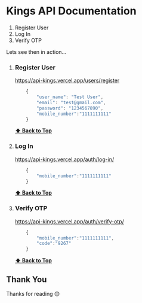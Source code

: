 # Kings API Documentation

1. Register User
2. Log In
3. Verify OTP

Lets see then in action...

01.  ### Register User

        https://api-kings.vercel.app/users/register

        ```javascript
            {
                "user_name": "Test User",
                "email": "test@gmail.com",
                "password": "1234567890",
                "mobile_number":"1111111111"
            }
        ```

        **[⬆ Back to Top](#kings-api-documentation)**

02.  ### Log In

        https://api-kings.vercel.app/auth/log-in/

        ```javascript
            {
                "mobile_number":"1111111111"
            }
        ```

        **[⬆ Back to Top](#kings-api-documentation)**

03.  ### Verify OTP

        https://api-kings.vercel.app/auth/verify-otp/

        ```javascript
            {
                "mobile_number":"1111111111",
                "code":"9267"
            }
        ```

        **[⬆ Back to Top](#kings-api-documentation)**


## Thank You

Thanks for reading 😊